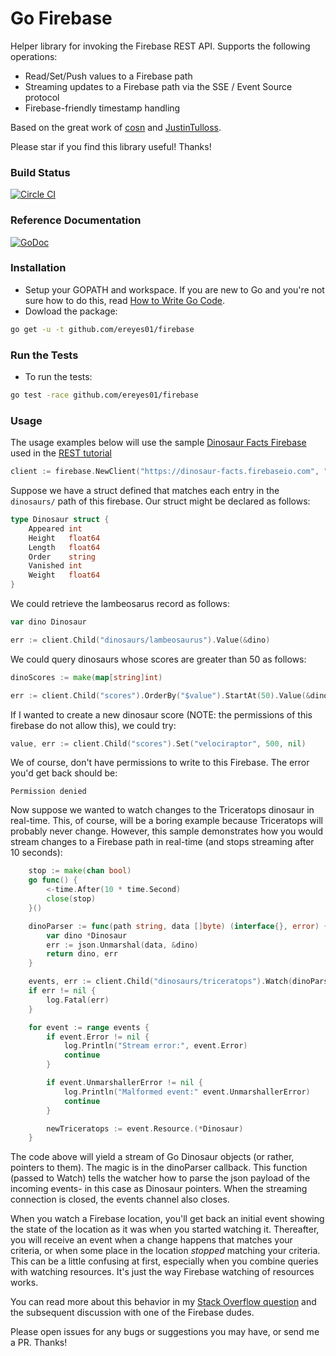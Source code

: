 Go Firebase
===========

Helper library for invoking the Firebase REST API. Supports the following operations:
- Read/Set/Push values to a Firebase path
- Streaming updates to a Firebase path via the SSE / Event Source protocol
- Firebase-friendly timestamp handling

Based on the great work of [cosn](https://github.com/cosn) and [JustinTulloss](https://github.com/JustinTulloss).

Please star if you find this library useful! Thanks!

### Build Status

[![Circle CI](https://circleci.com/gh/ereyes01/firebase.svg?style=svg)](https://circleci.com/gh/ereyes01/firebase)

### Reference Documentation

[![GoDoc](http://img.shields.io/badge/godoc-reference-blue.svg?style=flat)](https://godoc.org/github.com/ereyes01/firebase)

### Installation

- Setup your GOPATH and workspace. If you are new to Go and you're not sure how
to do this, read [How to Write Go Code](https://golang.org/doc/code.html).
- Dowload the package:
```sh
go get -u -t github.com/ereyes01/firebase
```

### Run the Tests

- To run the tests:
```sh
go test -race github.com/ereyes01/firebase
```

### Usage

The usage examples below will use the sample [Dinosaur Facts Firebase](https://dinosaur-facts.firebaseio.com/) used in the [REST tutorial](https://www.firebase.com/docs/rest/guide/retrieving-data.html#section-rest-filtering)

```go
client := firebase.NewClient("https://dinosaur-facts.firebaseio.com", "", nil)
```

Suppose we have a struct defined that matches each entry in the `dinosaurs/` path of this firebase. Our struct might be declared as follows:

```go
type Dinosaur struct {
	Appeared int
	Height   float64
	Length   float64
	Order    string
	Vanished int
	Weight   float64
}
```

We could retrieve the lambeosarus record as follows:

```go
var dino Dinosaur

err := client.Child("dinosaurs/lambeosaurus").Value(&dino)
```

We could query dinosaurs whose scores are greater than 50 as follows:

```go
dinoScores := make(map[string]int)

err := client.Child("scores").OrderBy("$value").StartAt(50).Value(&dinoScores)
```

If I wanted to create a new dinosaur score (NOTE: the permissions of this firebase do not allow this), we could try:

```go
value, err := client.Child("scores").Set("velociraptor", 500, nil)
```

We of course, don't have permissions to write to this Firebase. The error you'd get back should be:

```
Permission denied
```

Now suppose we wanted to watch changes to the Triceratops dinosaur in real-time. This,
of course, will be a boring example because Triceratops will probably never change.
However, this sample demonstrates how you would stream changes to a Firebase path in 
real-time (and stops streaming after 10 seconds):

```go
    stop := make(chan bool)
	go func() {
		<-time.After(10 * time.Second)
		close(stop)
	}()

    dinoParser := func(path string, data []byte) (interface{}, error) {
		var dino *Dinosaur
		err := json.Unmarshal(data, &dino)
		return dino, err
	}

	events, err := client.Child("dinosaurs/triceratops").Watch(dinoParser, stop)
	if err != nil {
		log.Fatal(err)
	}

	for event := range events {
		if event.Error != nil {
			log.Println("Stream error:", event.Error)
            continue
		}

		if event.UnmarshallerError != nil {
			log.Println("Malformed event:" event.UnmarshallerError)
            continue
		}

		newTriceratops := event.Resource.(*Dinosaur)
	}
```

The code above will yield a stream of Go Dinosaur objects (or rather, pointers to them).
The magic is in the dinoParser callback. This function (passed to Watch) tells the watcher
how to parse the json payload of the incoming events- in this case as Dinosaur pointers.
When the streaming connection is closed, the events channel also closes.

When you watch a Firebase location, you'll get back an initial event showing the state of
the location as it was when you started watching it. Thereafter, you will receive an
event when a change happens that matches your criteria, or when some place in the
location _stopped_ matching your criteria. This can be a little confusing at first,
especially when you combine queries with watching resources. It's just the way Firebase
watching of resources works.

You can read more about this behavior in my [Stack Overflow question](http://stackoverflow.com/questions/29265457/does-firebase-rest-streaming-support-ordering-and-filtering-child-nodes) and the subsequent discussion with one of the Firebase dudes.

Please open issues for any bugs or suggestions you may have, or send me a PR. Thanks!

